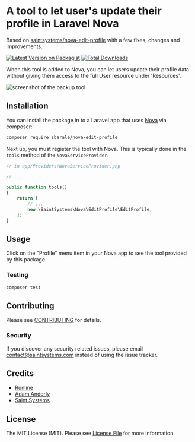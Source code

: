 # A tool to let user's update their profile in Laravel Nova

Based on [saintsystems/nova-edit-profile](https://github.com/saintsystems/nova-edit-profile) with a few fixes, changes and improvements.

[![Latest Version on Packagist](https://img.shields.io/packagist/v/saintsystems/nova-edit-profile.svg?style=flat-square)](https://packagist.org/packages/saintsystems/nova-edit-profile)
[![Total Downloads](https://img.shields.io/packagist/dt/saintsystems/nova-edit-profile.svg?style=flat-square)](https://packagist.org/packages/saintsystems/nova-edit-profile)


When this tool is added to Nova, you can let users update their profile data without giving them access to the full
User resource under 'Resources'.

![screenshot of the backup tool](https://github.com/saintsystems/nova-edit-profile/raw/master/screenshot.png)

## Installation

You can install the package in to a Laravel app that uses [Nova](https://nova.laravel.com) via composer:

```bash
composer require sbarale/nova-edit-profile
```

Next up, you must register the tool with Nova. This is typically done in the `tools` method of the `NovaServiceProvider`.

```php
// in app/Providers/NovaServiceProvider.php

// ...

public function tools()
{
    return [
        // ...
        new \SaintSystems\Nova\EditProfile\EditProfile,
    ];
}
```

## Usage

Click on the "Profile" menu item in your Nova app to see the tool provided by this package.

### Testing

``` bash
composer test
```

## Contributing

Please see [CONTRIBUTING](CONTRIBUTING.md) for details.

### Security

If you discover any security related issues, please email contact@saintsystems.com instead of using the issue tracker.

## Credits

- [Runline](https://github.com/runlinenl)
- [Adam Anderly](https://github.com/anderly)
- [Saint Systems](https://github.com/saintsystems)

## License

The MIT License (MIT). Please see [License File](LICENSE.md) for more information.
